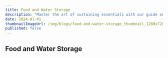 ```yaml
---
title: Food and Water Storage
description: "Master the art of sustaining essentials with our guide on Food and Water Storage. Learn Long-Term Food Storage Techniques like canning, dehydrating, and freeze-drying. Discover reliable Water Storage Solutions and the best Safe Containers for Water Storage. Dive into Water Purification Methods and practical Rotation Practices for Food and Water Supplies. Plus, get tips on adjusting your storage strategies for Different Climates. Stay prepared, stay nourished."
date: 2024-01-01
thumbnailImageUrl: /img/blogs/food-and-water-storage_thumbnail_1280x720.jpg
published: false
---
```


## Food and Water Storage
